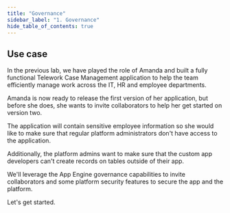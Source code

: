 ```yaml
---
title: "Governance" 
sidebar_label: "1. Governance"
hide_table_of_contents: true
---
```

## Use case

In the previous lab, we have played the role of Amanda and built a fully functional Telework Case Management application to help the team efficiently manage work across the IT, HR and employee departments.

Amanda is now ready to release the first version of her application, but before she does, she wants to invite collaborators to help her get started on version two.

The application will contain sensitive employee information so she would like to make sure that regular platform administrators don't have access to the application.

Additionally, the platform admins want to make sure that the custom app developers can't create records on tables outside of their app.

We'll leverage the App Engine governance capabilities to invite collaborators and some platform security features to secure the app and the platform.

Let's get started.